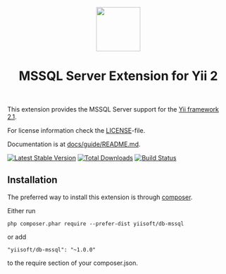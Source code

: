 <p align="center">
    <a href="https://github.com/yiisoft" target="_blank">
        <img src="https://avatars0.githubusercontent.com/u/6154722" height="100px">
    </a>
    <h1 align="center">MSSQL Server Extension for Yii 2</h1>
    <br>
</p>

This extension provides the MSSQL Server support for the [Yii framework 2.1](http://www.yiiframework.com).

For license information check the [LICENSE](LICENSE.md)-file.

Documentation is at [docs/guide/README.md](docs/guide/README.md).

[![Latest Stable Version](https://poser.pugx.org/yiisoft/db-mssql/v/stable.png)](https://packagist.org/packages/yiisoft/db-mssql)
[![Total Downloads](https://poser.pugx.org/yiisoft/db-mssql/downloads.png)](https://packagist.org/packages/yiisoft/db-mssql)
[![Build Status](https://travis-ci.org/yiisoft/db-mssql.svg?branch=master)](https://travis-ci.org/yiisoft/db-mssql)


Installation
------------

The preferred way to install this extension is through [composer](http://getcomposer.org/download/).

Either run

```
php composer.phar require --prefer-dist yiisoft/db-mssql
```

or add

```
"yiisoft/db-mssql": "~1.0.0"
```

to the require section of your composer.json.
